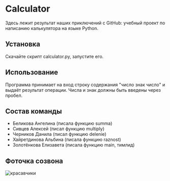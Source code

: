 # Calculator
Здесь лежит результат наших приключений с GitHub: учебный проект по написанию калькулятора на языке Python. 
## Установка 
Скачайте скрипт calculator.py, запустите его. 
## Использование
Программа принимает на вход строку содержания "число знак число" и выдаёт результат операции. Числа и знак должны быть введены через пробел.
## Состав команды
- Беликова Ангелина (писала функцию summa)
- Сивцев Алексей (писал функцию multiply)
- Черников Данила (писал функцию delenie)
- Хайретдинова Альбина (писала функцию raznost)
- Золотёнкова Елизавета (писала функцию main, тимлид)
## Фоточка созвона
![красавчики](https://github.com/Zoea1/HW2_Git_and_python/assets/143959084/f62eed71-760e-4f20-9faf-cd3091f79609)

